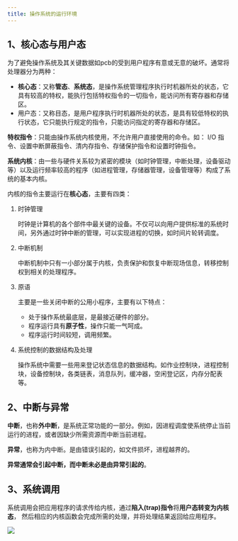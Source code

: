 ```yaml
---
title: 操作系统的运行环境
---
```

## 1、核心态与用户态



为了避免操作系统及其关键数据如pcb的受到用户程序有意或无意的破坏。通常将处理器分为两种：

+ **核心态**：又称**管态**、**系统态**，是操作系统管理程序执行时机器所处的状态，它具有较高的特权，能执行包括特权指令的一切指令，能访问所有寄存器和存储区。
+ 用户态：又称目态，是用户程序执行时机器所处的状态，是具有较低特权的执行状态，它只能执行规定的指令，只能访问指定的寄存器和存储区。

**特权指令**：只能由操作系统内核使用，不允许用户直接使用的命令。如： I/O 指令、设置中断屏蔽指令、清内存指令、存储保护指令和设置时钟指令。

**系统内核**：由一些与硬件关系较为紧密的模块（如时钟管理，中断处理，设备驱动等）以及运行频率较高的程序（如进程管理，存储器管理，设备管理等）构成了系统的基本内核。

内核的指令主要运行在**核心态**，主要有四类：

1. 时钟管理

   时钟是计算机的各个部件中最关键的设备。不仅可以向用户提供标准的系统时间，另外通过时钟中断的管理，可以实现进程的切换，如时间片轮转调度。

2. 中断机制

   中断机制中只有一小部分属于内核，负责保护和恢复中断现场信息，转移控制权到相关的处理程序。

3. 原语

   主要是一些关闭中断的公用小程序，主要有以下特点：

   + 处于操作系统最底层，是最接近硬件的部分。
   + 程序运行具有**原子性**，操作只能一气呵成。
   + 程序运行时间较短，调用频繁。

4. 系统控制的数据结构及处理

   操作系统中需要一些用来登记状态信息的数据结构。如作业控制块，进程控制块，设备控制块，各类链表，消息队列，缓冲器，空闲登记区，内存分配表等。

## 2、中断与异常

**中断**，也称**外中断**，是系统正常功能的一部分。例如，因进程调度使系统停止当前运行的进程，或者因缺少所需资源而中断当前进程。

**异常**，也称为内中断。是由错误引起的，如文件损坏，进程越界的。

**异常通常会引起中断，而中断未必是由异常引起的**。

## 3、系统调用

系统调用会把应用程序的请求传给内核，通过**陷入(trap)指令**将**用户态转变为内核态**， 然后相应的内核函数会完成所需的处理，并将处理结果返回给应用程序。

![](https://picbed.kimyang.cn/202108080659314.png)


